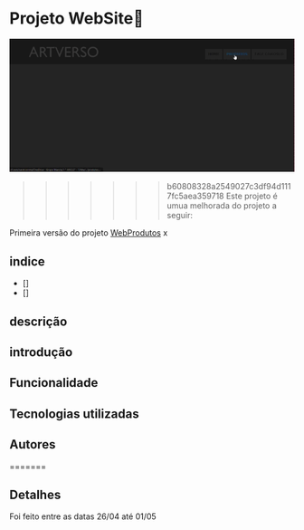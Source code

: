# Projeto WebSite💫

<img src="imagem/Gravando 2023-09-13 073821.gif">

>>>>>>> b60808328a2549027c3df94d1117fc5aea359718
Este projeto é umua melhorada do projeto a seguir:

Primeira versão do projeto [WebProdutos](https://github.com/SarahLSilva/webprodutos)
x
## indice

* []
* []

## descrição

## introdução

## Funcionalidade

## Tecnologias utilizadas

## Autores
=======
## Detalhes

Foi feito entre as datas 26/04 até 01/05

